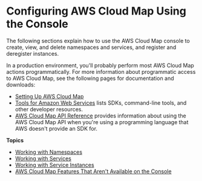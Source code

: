 # Configuring AWS Cloud Map Using the Console<a name="configuring-cloud-map"></a>

The following sections explain how to use the AWS Cloud Map console to create, view, and delete namespaces and services, and register and deregister instances\.

In a production environment, you'll probably perform most AWS Cloud Map actions programmatically\. For more information about programmatic access to AWS Cloud Map, see the following pages for documentation and downloads:
+ [Setting Up AWS Cloud Map](setting-up-cloud-map.md)
+ [Tools for Amazon Web Services](http://aws.amazon.com/tools/) lists SDKs, command\-line tools, and other developer resources\.
+ [AWS Cloud Map API Reference](https://docs.aws.amazon.com/cloud-map/latest/api/) provides information about using the AWS Cloud Map API when you're using a programming language that AWS doesn't provide an SDK for\.

**Topics**
+ [Working with Namespaces](working-with-namespaces.md)
+ [Working with Services](working-with-services.md)
+ [Working with Service Instances](working-with-instances.md)
+ [AWS Cloud Map Features That Aren't Available on the Console](configuring-cloud-map-feature-not-available.md)